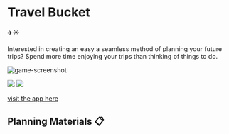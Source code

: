 # Travel Bucket
✈️☀️

Interested in creating an easy a seamless method of planning your future trips? Spend more time enjoying your trips than thinking of things to do.

![game-screenshot](../travel-bucket/public/media/screenshot1.png")

<img src="../travel-bucket/public/media/screenshot1.png">
<img src="../travel-bucket/public/media/screenshot2.png">

<a href="https://travel-bucket.fly.dev/">visit the app here </a>

## Planning Materials 📋

